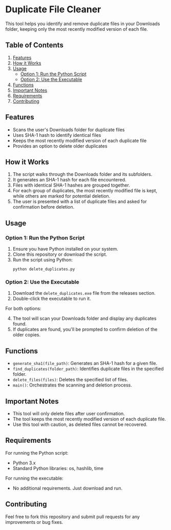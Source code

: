 # Duplicate File Cleaner

This tool helps you identify and remove duplicate files in your Downloads folder, keeping only the most recently modified version of each file.

## Table of Contents
1. [Features](#features)
2. [How it Works](#how-it-works)
3. [Usage](#usage)
   - [Option 1: Run the Python Script](#option-1-run-the-python-script)
   - [Option 2: Use the Executable](#option-2-use-the-executable)
4. [Functions](#functions)
5. [Important Notes](#important-notes)
6. [Requirements](#requirements)
7. [Contributing](#contributing)

## Features
- Scans the user's Downloads folder for duplicate files
- Uses SHA-1 hash to identify identical files
- Keeps the most recently modified version of each duplicate file
- Provides an option to delete older duplicates

## How it Works
1. The script walks through the Downloads folder and its subfolders.
2. It generates an SHA-1 hash for each file encountered.
3. Files with identical SHA-1 hashes are grouped together.
4. For each group of duplicates, the most recently modified file is kept, while others are marked for potential deletion.
5. The user is presented with a list of duplicate files and asked for confirmation before deletion.

## Usage

### Option 1: Run the Python Script
1. Ensure you have Python installed on your system.
2. Clone this repository or download the script.
3. Run the script using Python:
   ```
   python delete_duplicates.py
   ```

### Option 2: Use the Executable
1. Download the `delete_duplicates.exe` file from the releases section.
2. Double-click the executable to run it.

For both options:

4. The tool will scan your Downloads folder and display any duplicates found.
5. If duplicates are found, you'll be prompted to confirm deletion of the older copies.

## Functions
- `generate_sha1(file_path)`: Generates an SHA-1 hash for a given file.
- `find_duplicates(folder_path)`: Identifies duplicate files in the specified folder.
- `delete_files(files)`: Deletes the specified list of files.
- `main()`: Orchestrates the scanning and deletion process.

## Important Notes
- This tool will only delete files after user confirmation.
- The tool keeps the most recently modified version of each duplicate file.
- Use this tool with caution, as deleted files cannot be recovered.

## Requirements
For running the Python script:
- Python 3.x
- Standard Python libraries: os, hashlib, time

For running the executable:
- No additional requirements. Just download and run.

## Contributing
Feel free to fork this repository and submit pull requests for any improvements or bug fixes.
